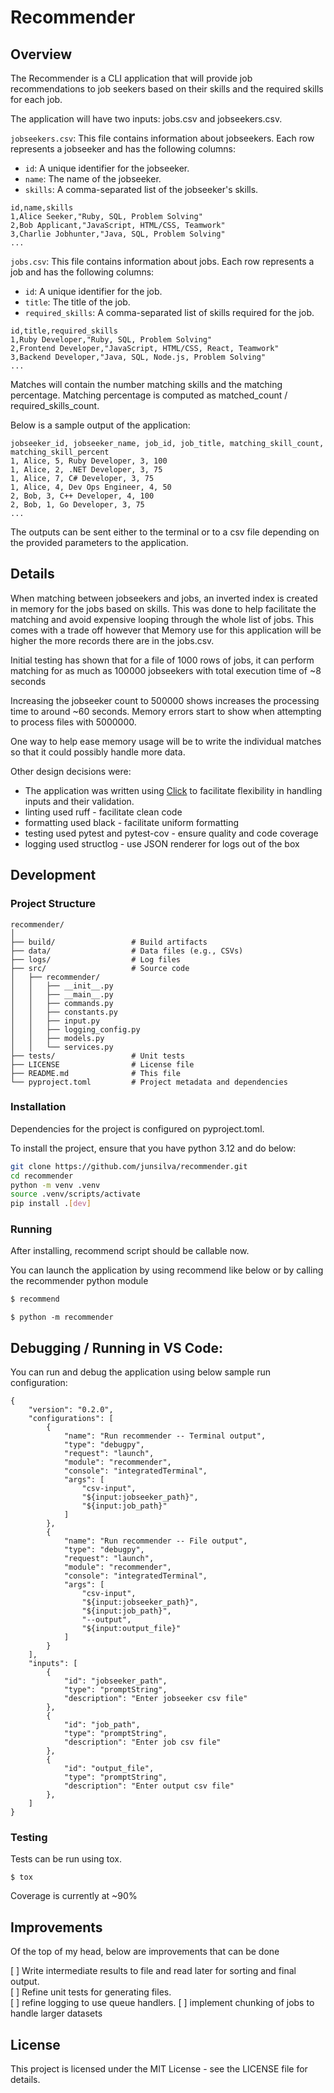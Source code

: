 # Recommender

## Overview

The Recommender is a CLI application that will provide job recommendations to job seekers based on their skills and the required skills for each job.  

The application will have two inputs:  jobs.csv and jobseekers.csv.  

`jobseekers.csv`: This file contains information about jobseekers. Each row represents a jobseeker and has the following columns:

* `id`: A unique identifier for the jobseeker.
* `name`: The name of the jobseeker.
* `skills`: A comma-separated list of the jobseeker's skills.

```
id,name,skills
1,Alice Seeker,"Ruby, SQL, Problem Solving"
2,Bob Applicant,"JavaScript, HTML/CSS, Teamwork"
3,Charlie Jobhunter,"Java, SQL, Problem Solving"
...
```

`jobs.csv`: This file contains information about jobs. Each row represents a job and has the following columns:

* `id`: A unique identifier for the job.
* `title`: The title of the job.
* `required_skills`: A comma-separated list of skills required for the job.

```
id,title,required_skills
1,Ruby Developer,"Ruby, SQL, Problem Solving"
2,Frontend Developer,"JavaScript, HTML/CSS, React, Teamwork"
3,Backend Developer,"Java, SQL, Node.js, Problem Solving"
...
```

Matches will contain the number matching skills and the matching percentage.  Matching percentage is computed as matched_count / required_skills_count.

Below is a sample output of the application:

```
jobseeker_id, jobseeker_name, job_id, job_title, matching_skill_count, matching_skill_percent
1, Alice, 5, Ruby Developer, 3, 100
1, Alice, 2, .NET Developer, 3, 75
1, Alice, 7, C# Developer, 3, 75
1, Alice, 4, Dev Ops Engineer, 4, 50
2, Bob, 3, C++ Developer, 4, 100
2, Bob, 1, Go Developer, 3, 75
...
```

The outputs can be sent either to the terminal or to a csv file depending on the provided parameters to the application.

## Details

When matching between jobseekers and jobs, an inverted index is created in memory for the jobs based on skills.  This was done to help
facilitate the matching and avoid expensive looping through the whole list of jobs.  This comes with a trade off however that Memory use for this application
will be higher the more records there are in the jobs.csv.

Initial testing has shown that for a file of 1000 rows of jobs, it can perform matching for as much as 100000 jobseekers with total execution time of ~8 seconds

Increasing the jobseeker count to 500000 shows increases the processing time to around ~60 seconds.  Memory errors start to show when attempting to process files
with 5000000.  

One way to help ease memory usage will be to write the individual matches so that it could possibly handle more data.

Other design decisions were:

- The application was written using [Click](https://click.palletsprojects.com/en/8.1.x/#) to facilitate flexibility in handling inputs and their validation.
- linting used ruff - facilitate clean code
- formatting used black - facilitate uniform formatting
- testing used pytest and pytest-cov - ensure quality and code coverage
- logging used structlog - use JSON renderer for logs out of the box

## Development

### Project Structure

```
recommender/
│
├── build/                 # Build artifacts
├── data/                  # Data files (e.g., CSVs)
├── logs/                  # Log files
├── src/                   # Source code
│   ├── recommender/
│   │   ├── __init__.py
│   │   ├── __main__.py
│   │   ├── commands.py
│   │   ├── constants.py
│   │   ├── input.py
│   │   ├── logging_config.py
│   │   ├── models.py
│   │   └── services.py
├── tests/                 # Unit tests
├── LICENSE                # License file
├── README.md              # This file
└── pyproject.toml         # Project metadata and dependencies
```


### Installation

Dependencies for the project is configured on pyproject.toml.  

To install the project, ensure that you have python 3.12 and do below:

```bash
git clone https://github.com/junsilva/recommender.git
cd recommender
python -m venv .venv
source .venv/scripts/activate
pip install .[dev]
```

### Running

After installing, recommend script should be callable now.  

You can launch the application by using recommend like below or by calling the recommender python module

```bash
$ recommend
```

```
$ python -m recommender
```

## Debugging / Running in VS Code:

You can run and debug the application using below sample run configuration:

```
{
    "version": "0.2.0",
    "configurations": [
        {
            "name": "Run recommender -- Terminal output",
            "type": "debugpy",
            "request": "launch",
            "module": "recommender",
            "console": "integratedTerminal",
            "args": [
                "csv-input",
                "${input:jobseeker_path}",
                "${input:job_path}"
            ]
        },
        {
            "name": "Run recommender -- File output",
            "type": "debugpy",
            "request": "launch",
            "module": "recommender",
            "console": "integratedTerminal",
            "args": [
                "csv-input",
                "${input:jobseeker_path}",
                "${input:job_path}",
                "--output",
                "${input:output_file}"
            ]
        }        
    ],
    "inputs": [
        {
            "id": "jobseeker_path",
            "type": "promptString",
            "description": "Enter jobseeker csv file"
        },
        {
            "id": "job_path",
            "type": "promptString",
            "description": "Enter job csv file"
        },
        {
            "id": "output_file",
            "type": "promptString",
            "description": "Enter output csv file"
        },        
    ]
}

```

### Testing

Tests can be run using tox.

```
$ tox
```

Coverage is currently at ~90%


## Improvements

Of the top of my head, below are improvements that can be done

[ ] Write intermediate results to file and read later for sorting and final output.  
[ ] Refine unit tests for generating files.  
[ ] refine logging to use queue handlers.
[ ] implement chunking of jobs to handle larger datasets


## License

This project is licensed under the MIT License - see the LICENSE file for details.